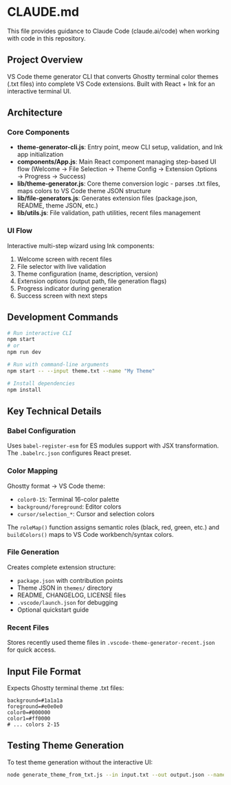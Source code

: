 # CLAUDE.md

This file provides guidance to Claude Code (claude.ai/code) when working with code in this repository.

## Project Overview

VS Code theme generator CLI that converts Ghostty terminal color themes (.txt files) into complete VS Code extensions. Built with React + Ink for an interactive terminal UI.

## Architecture

### Core Components
- **theme-generator-cli.js**: Entry point, meow CLI setup, validation, and Ink app initialization
- **components/App.js**: Main React component managing step-based UI flow (Welcome → File Selection → Theme Config → Extension Options → Progress → Success)
- **lib/theme-generator.js**: Core theme conversion logic - parses .txt files, maps colors to VS Code theme JSON structure
- **lib/file-generators.js**: Generates extension files (package.json, README, theme JSON, etc.)
- **lib/utils.js**: File validation, path utilities, recent files management

### UI Flow
Interactive multi-step wizard using Ink components:
1. Welcome screen with recent files
2. File selector with live validation
3. Theme configuration (name, description, version)
4. Extension options (output path, file generation flags)
5. Progress indicator during generation
6. Success screen with next steps

## Development Commands

```bash
# Run interactive CLI
npm start
# or
npm run dev

# Run with command-line arguments
npm start -- --input theme.txt --name "My Theme"

# Install dependencies
npm install
```

## Key Technical Details

### Babel Configuration
Uses `babel-register-esm` for ES modules support with JSX transformation. The `.babelrc.json` configures React preset.

### Color Mapping
Ghostty format → VS Code theme:
- `color0-15`: Terminal 16-color palette
- `background/foreground`: Editor colors
- `cursor/selection_*`: Cursor and selection colors

The `roleMap()` function assigns semantic roles (black, red, green, etc.) and `buildColors()` maps to VS Code workbench/syntax colors.

### File Generation
Creates complete extension structure:
- `package.json` with contribution points
- Theme JSON in `themes/` directory
- README, CHANGELOG, LICENSE files
- `.vscode/launch.json` for debugging
- Optional quickstart guide

### Recent Files
Stores recently used theme files in `.vscode-theme-generator-recent.json` for quick access.

## Input File Format

Expects Ghostty terminal theme .txt files:
```
background=#1a1a1a
foreground=#e0e0e0
color0=#000000
color1=#ff0000
# ... colors 2-15
```

## Testing Theme Generation

To test theme generation without the interactive UI:
```bash
node generate_theme_from_txt.js --in input.txt --out output.json --name "Theme Name"
```